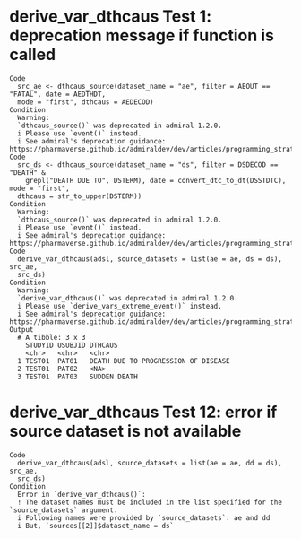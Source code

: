 # derive_var_dthcaus Test 1: deprecation message if function is called

    Code
      src_ae <- dthcaus_source(dataset_name = "ae", filter = AEOUT == "FATAL", date = AEDTHDT,
      mode = "first", dthcaus = AEDECOD)
    Condition
      Warning:
      `dthcaus_source()` was deprecated in admiral 1.2.0.
      i Please use `event()` instead.
      i See admiral's deprecation guidance: https://pharmaverse.github.io/admiraldev/dev/articles/programming_strategy.html#deprecation
    Code
      src_ds <- dthcaus_source(dataset_name = "ds", filter = DSDECOD == "DEATH" &
        grepl("DEATH DUE TO", DSTERM), date = convert_dtc_to_dt(DSSTDTC), mode = "first",
      dthcaus = str_to_upper(DSTERM))
    Condition
      Warning:
      `dthcaus_source()` was deprecated in admiral 1.2.0.
      i Please use `event()` instead.
      i See admiral's deprecation guidance: https://pharmaverse.github.io/admiraldev/dev/articles/programming_strategy.html#deprecation
    Code
      derive_var_dthcaus(adsl, source_datasets = list(ae = ae, ds = ds), src_ae,
      src_ds)
    Condition
      Warning:
      `derive_var_dthcaus()` was deprecated in admiral 1.2.0.
      i Please use `derive_vars_extreme_event()` instead.
      i See admiral's deprecation guidance: https://pharmaverse.github.io/admiraldev/dev/articles/programming_strategy.html#deprecation
    Output
      # A tibble: 3 x 3
        STUDYID USUBJID DTHCAUS                            
        <chr>   <chr>   <chr>                              
      1 TEST01  PAT01   DEATH DUE TO PROGRESSION OF DISEASE
      2 TEST01  PAT02   <NA>                               
      3 TEST01  PAT03   SUDDEN DEATH                       

# derive_var_dthcaus Test 12: error if source dataset is not available

    Code
      derive_var_dthcaus(adsl, source_datasets = list(ae = ae, dd = ds), src_ae,
      src_ds)
    Condition
      Error in `derive_var_dthcaus()`:
      ! The dataset names must be included in the list specified for the `source_datasets` argument.
      i Following names were provided by `source_datasets`: ae and dd
      i But, `sources[[2]]$dataset_name = ds`


